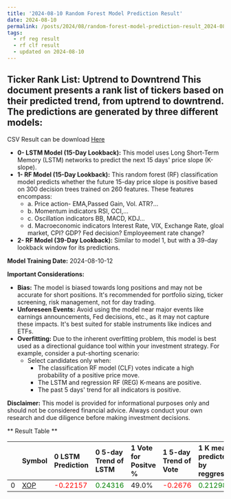 ```yaml
---
title: '2024-08-10 Random Forest Model Prediction Result'
date: 2024-08-10
permalink: /posts/2024/08/random-forest-model-prediction-result_2024-08-10_12/
tags:
  - rf reg result
  - rf clf result
  - updated on 2024-08-10
---
```

## Ticker Rank List: Uptrend to Downtrend This document presents a rank list of tickers based on their predicted trend, from uptrend to downtrend. The predictions are generated by three different models:
 CSV Result can be download [ Here ](https://cliffordhu.github.io/images/2024-08-10-random-forest-model-prediction-result_2024-08-10_12.csv) 

* **0- LSTM Model (15-Day Lookback):** This model uses Long Short-Term Memory (LSTM) networks to predict the next 15 days' price slope (K-slope). 
* **1- RF Model (15-Day Lookback):** This random forest (RF) classification model predicts whether the future 15-day price slope is positive based on 300 decision trees trained on 260 features. These features encompass: 
     * a. Price action- EMA,Passed Gain, Vol. ATR?...  
     * b. Momentum indicators  RSI, CCI,...  
     * c. Oscillation indicators  BB, MACD, KDJ... 
     * d. Macroeconomic indicators Interest Rate, VIX, Exchange Rate, gloal market, CPI? GDP? Fed decision? Employeement rate change? 
 * **2- RF Model (39-Day Lookback):** Similar to model 1, but with a 39-day lookback window for its predictions. 

 **Model Training Date:** 2024-08-10-12 
 
 **Important Considerations:** 
 
 * **Bias:** The model is biased towards long positions and may not be accurate for short positions. It's recommended for portfolio sizing, ticker screening, risk management, not for day trading.
 * **Unforeseen Events:** Avoid using the model near major events like earnings announcements, Fed decisions, etc., as it may not capture these impacts. It's best suited for stable instruments like indices and ETFs.
 * **Overfitting:** Due to the inherent overfitting problem, this model is best used as a directional guidance tool within your investment strategy. For example, consider a put-shorting scenario:
     * Select candidates only when: 
         * The classification RF model (CLF) votes indicate a high probability of a positive price move.
         * The LSTM and regression RF (REG) K-means are positive. 
         * The past 5 days' trend for all indicators is positive. 
 
 **Disclaimer:** This model is provided for informational purposes only and should not be considered financial advice. Always conduct your own research and due diligence before making investment decisions.



** Result Table **

</details>

|    | Symbol                                                | 0 LSTM Prediction                           | 0 5-day Trend of LSTM                        | 1 Vote for Positve %   | 1 5-day Trend of Vote                      | 1 K mean predicted by reggresion             | 1 5-day Trend of K mean                      | 2 Vote for Positve %   | 2 5-day Trend of Vote                      | 2 K mean predicted by reggresion             | 2 5-day Trend of K mean                     |   3 LDA Gain Loss dB |   Total | Sector   |   Rank |   Rank Percent |
|---:|:------------------------------------------------------|:--------------------------------------------|:---------------------------------------------|:-----------------------|:-------------------------------------------|:---------------------------------------------|:---------------------------------------------|:-----------------------|:-------------------------------------------|:---------------------------------------------|:--------------------------------------------|---------------------:|--------:|:---------|-------:|---------------:|
|  0 | [XOP](https://finance.yahoo.com/quote/XOP/financials) | <span style="color: red;"> -0.22157 </span> | <span style="color: green;"> 0.24316 </span> | 49.0%                  | <span style="color: red;"> -0.2676 </span> | <span style="color: green;"> 0.21298 </span> | <span style="color: green;"> 0.00625 </span> | 44.0%                  | <span style="color: red;"> -0.4253 </span> | <span style="color: green;"> 0.19997 </span> | <span style="color: red;"> -0.00273 </span> |              6.49638 | 5.56515 | ETF      |      1 |              0 |
 </details>


